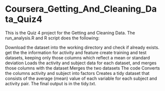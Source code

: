 # Coursera_Getting_And_Cleaning_Data_Quiz4
This is the Quiz 4 project for the Getting and Cleaning Data. The run_analysis.R and R script does the following:

Download the dataset into the working directory and check if already exists. 
get the the information for activity and feature
create training and test datasets, keeping only those columns which reflect a mean or standard deviation
Loads the activity and subject data for each dataset, and merges those columns with the dataset
Merges the two datasets
The code Converts the  columns activity and subject into factors
Creates a tidy dataset that consists of the average (mean) value of each variable for each subject and activity pair.
The final output is in the tidy.txt.
